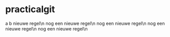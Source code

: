 # practicalgit
a
b
nieuwe regel\n
nog een nieuwe regel\n
nog een nieuwe regel\n
nog een nieuwe regel\n
nog een nieuwe regel\n
